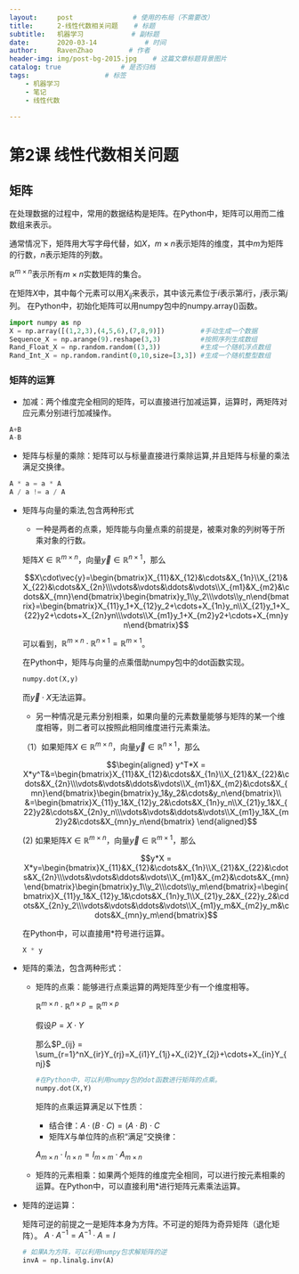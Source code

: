 ```yaml
---
layout:     post               # 使用的布局（不需要改）
title:      2-线性代数相关问题    # 标题 
subtitle:   机器学习            # 副标题
date:       2020-03-14			  # 时间
author:     RavenZhao         # 作者
header-img: img/post-bg-2015.jpg 	# 这篇文章标题背景图片
catalog: true 				# 是否归档
tags:					# 标签
    - 机器学习
    - 笔记
    - 线性代数

---
```


# 第2课 线性代数相关问题
## 矩阵
在处理数据的过程中，常用的数据结构是矩阵。在Python中，矩阵可以用而二维数组来表示。

通常情况下，矩阵用大写字母代替，如$X$，$m\times n$表示矩阵的维度，其中$m$为矩阵的行数，$n$表示矩阵的列数。

$\mathbb{R}^{m\times n}$表示所有$m\times n$实数矩阵的集合。

在矩阵$X$中，其中每个元素可以用$X_{ij}$来表示，其中该元素位于$i$表示第$i$行，$j$表示第$j$列。
在Python中，初始化矩阵可以用numpy包中的numpy.array()函数。
```Python
import numpy as np
X = np.array([(1,2,3),(4,5,6),(7,8,9)])         #手动生成一个数据
Sequence_X = np.arange(9).reshape(3,3)          #按照序列生成数组
Rand_Float_X = np.random.random((3,3))          #生成一个随机浮点数组
Rand_Int_X = np.random.randint(0,10,size=[3,3]) #生成一个随机整型数组
```
### 矩阵的运算
- 加减：两个维度完全相同的矩阵，可以直接进行加减运算，运算时，两矩阵对应元素分别进行加减操作。

```Python
A+B
A-B
```
- 矩阵与标量的乘除：矩阵可以与标量直接进行乘除运算,并且矩阵与标量的乘法满足交换律。

```Python
A * a = a * A
A / a != a / A
```
- 矩阵与向量的乘法,包含两种形式
  - 一种是两者的点乘，矩阵能与向量点乘的前提是，被乘对象的列树等于所乘对象的行数。
   
  矩阵$X\in\mathbb{R}^{m\times n}$，向量$\vec{y}\in\mathbb{R}^{n\times1}$，那么

    $$X\cdot\vec{y}=\begin{bmatrix}X_{11}&X_{12}&\cdots&X_{1n}\\X_{21}&X_{22}&\cdots&X_{2n}\\\vdots&\vdots&\ddots&\vdots\\X_{m1}&X_{m2}&\cdots&X_{mn}\end{bmatrix}\begin{bmatrix}y_1\\y_2\\\vdots\\y_n\end{bmatrix}=\begin{bmatrix}X_{11}y_1+X_{12}y_2+\cdots+X_{1n}y_n\\X_{21}y_1+X_{22}y2+\cdots+X_{2n}yn\\\vdots\\X_{m1}y_1+X_{m2}y2+\cdots+X_{mn}yn\end{bmatrix}$$

    可以看到，$\mathbb{R}^{m\times n}\cdot\mathbb{R}^{n\times 1} = \mathbb{R}^{m\times 1}$。

    在Python中，矩阵与向量的点乘借助numpy包中的dot函数实现。
    ```Python
    numpy.dot(X,y)
    ```
    而$\vec{y}\cdot X$无法运算。
    - 另一种情况是元素分别相乘，如果向量的元素数量能够与矩阵的某一个维度相等，则二者可以按照此相同维度进行元素乘法。

    （1）如果矩阵$X\in\mathbb{R}^{m\times n}$，向量$\vec{y}\in\mathbb{R}^{n\times1}$，那么
    
    $$\begin{aligned}
    y^T*X = X*y^T&=\begin{bmatrix}X_{11}&X_{12}&\cdots&X_{1n}\\X_{21}&X_{22}&\cdots&X_{2n}\\\vdots&\vdots&\ddots&\vdots\\X_{m1}&X_{m2}&\cdots&X_{mn}\end{bmatrix}\begin{bmatrix}y_1&y_2&\cdots&y_n\end{bmatrix}\\
    &=\begin{bmatrix}X_{11}y_1&X_{12}y_2&\cdots&X_{1n}y_n\\X_{21}y_1&X_{22}y2&\cdots&X_{2n}y_n\\\vdots&\vdots&\ddots&\vdots\\X_{m1}y_1&X_{m2}y2&\cdots&X_{mn}y_n\end{bmatrix}
    \end{aligned}$$

    (2) 如果矩阵$X\in\mathbb{R}^{m\times n}$，向量$\vec{y}\in\mathbb{R}^{m\times1}$，那么

    $$y*X = X*y=\begin{bmatrix}X_{11}&X_{12}&\cdots&X_{1n}\\X_{21}&X_{22}&\cdots&X_{2n}\\\vdots&\vdots&\ddots&\vdots\\X_{m1}&X_{m2}&\cdots&X_{mn}\end{bmatrix}\begin{bmatrix}y_1\\y_2\\\cdots\\y_m\end{bmatrix}=\begin{bmatrix}X_{11}y_1&X_{12}y_1&\cdots&X_{1n}y_1\\X_{21}y_2&X_{22}y_2&\cdots&X_{2n}y_2\\\vdots&\vdots&\ddots&\vdots\\X_{m1}y_m&X_{m2}y_m&\cdots&X_{mn}y_m\end{bmatrix}$$

    在Python中，可以直接用*符号进行运算。
    ```Python
    X * y
    ```
- 矩阵的乘法，包含两种形式：
  - 矩阵的点乘：能够进行点乘运算的两矩阵至少有一个维度相等。

    $\mathbb{R}^{m\times n}\cdot\mathbb{R}^{n\times p} = \mathbb{R}^{m\times p}$

    假设$P=X\cdot Y$
    
    那么$P_{ij} = \sum_{r=1}^nX_{ir}Y_{rj}=X_{i1}Y_{1j}+X_{i2}Y_{2j}+\cdots+X_{in}Y_{nj}$

    ```Python
    #在Python中，可以利用numpy包的dot函数进行矩阵的点乘。
    numpy.dot(X,Y)
    ```
    
    矩阵的点乘运算满足以下性质：
    - 结合律：$A\cdot(B\cdot C) = (A \cdot B)\cdot C$
    - 矩阵$X$与单位阵的点积“满足”交换律：
    
     $A_{m \times n}\cdot I_{n\times n}=I_{m\times m}\cdot A_{m\times n}$
  - 矩阵的元素相乘：如果两个矩阵的维度完全相同，可以进行按元素相乘的运算。在Python中，可以直接利用*进行矩阵元素乘法运算。
- 矩阵的逆运算：

    矩阵可逆的前提之一是矩阵本身为方阵。不可逆的矩阵为奇异矩阵（退化矩阵）。
    $A\cdot A^{-1}=A^{-1}\cdot A= I$
    ```Python
    # 如果A为方阵，可以利用numpy包求解矩阵的逆
    invA = np.linalg.inv(A)
    ```